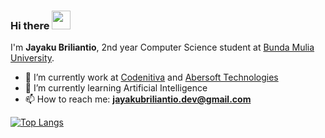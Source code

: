 ### Hi there <img src="https://github.com/TheDudeThatCode/TheDudeThatCode/blob/master/Assets/Hi.gif" width="30px"> 

I'm **Jayaku Briliantio**, 2nd year Computer Science student at [Bunda Mulia University](https://www.ubm.ac.id).

- 🔭 I’m currently work at [Codenitiva](https://www.linkedin.com/company/codenitiva) and [Abersoft Technologies](https://www.linkedin.com/company/abersoft-technologies)
- 🌱 I’m currently learning Artificial Intelligence
- 📫 How to reach me: **jayakubriliantio.dev@gmail.com**

[![Top Langs](https://github-readme-stats-one-black.vercel.app/api/top-langs/?username=ukayaj620&hide=html,css,objective-c,batchfile,starlark)](https://github.com/anuraghazra/github-readme-stats)
